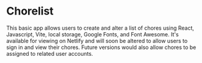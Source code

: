 # Chorelist

This basic app allows users to create and alter a list of chores using React, Javascript, Vite, local storage, Google Fonts, and Font Awesome. It's available for viewing on Netlify and will soon be altered to allow users to sign in and view their chores. Future versions would also allow chores to be assigned to related user accounts.